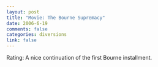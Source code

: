```yaml
--- 
layout: post
title: "Movie: The Bourne Supremacy"
date: 2006-6-19
comments: false
categories: diversions
link: false
---
```

Rating: A nice continuation of the first Bourne installment.
